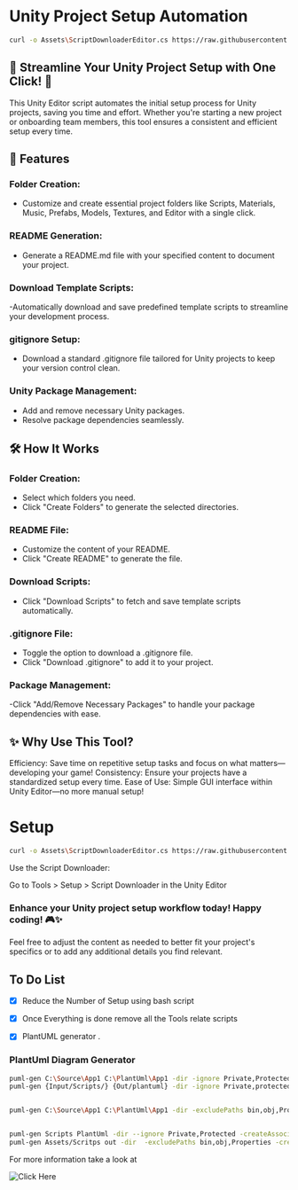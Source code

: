 # Unity Project Setup Automation

```bash
curl -o Assets\ScriptDownloaderEditor.cs https://raw.githubusercontent.com/Avin19/UnityTools/main/ScriptDownloaderEditor.cs 
```

## 🚀 Streamline Your Unity Project Setup with One Click! 🚀
This Unity Editor script automates the initial setup process for Unity projects, saving you time and effort. Whether you're starting a new project or onboarding team members, this tool ensures a consistent and efficient setup every time.

## 🔧 Features

### Folder Creation:

- Customize and create essential project folders like Scripts, Materials, Music, Prefabs, Models, Textures, and Editor with a single click.
### README Generation:

- Generate a README.md file with your specified content to document your project.
### Download Template Scripts:

-Automatically download and save predefined template scripts to streamline your development process.
### gitignore Setup:

- Download a standard .gitignore file tailored for Unity projects to keep your version control clean.
### Unity Package Management:

- Add and remove necessary Unity packages.
- Resolve package dependencies seamlessly.
## 🛠 How It Works



### Folder Creation:

- Select which folders you need.
- Click "Create Folders" to generate the selected directories.
### README File:

- Customize the content of your README.
- Click "Create README" to generate the file.
### Download Scripts:

- Click "Download Scripts" to fetch and save template scripts automatically.
### .gitignore File:

- Toggle the option to download a .gitignore file.
- Click "Download .gitignore" to add it to your project.
### Package Management:

-Click "Add/Remove Necessary Packages" to handle your package dependencies with ease.

## ✨ Why Use This Tool?
Efficiency: Save time on repetitive setup tasks and focus on what matters—developing your game!
Consistency: Ensure your projects have a standardized setup every time.
Ease of Use: Simple GUI interface within Unity Editor—no more manual setup!




# Setup


```bash
curl -o Assets\ScriptDownloaderEditor.cs https://raw.githubusercontent.com/Avin19/UnityTools/main/ScriptDownloaderEditor.cs 
```
Use the Script Downloader:

Go to Tools > Setup > Script Downloader in the Unity Editor


### Enhance your Unity project setup workflow today! Happy coding! 🎮✨


Feel free to adjust the content as needed to better fit your project's specifics or to add any additional details you find relevant.

<!-- 
### MAC 


```bash
touch .gitignore
curl -o .gitignore https://raw.githubusercontent.com/w3villa-avinash/UnityTool/main/.gitignore
curl -OJL https://raw.githubusercontent.com/w3villa-avinash/UnityTool/main/Tools.cs


``` 
### Windows Support Only 

```bash

curl -o Assets\ScriptDownloaderEditor.cs https://raw.githubusercontent.com/Avin19/UnityTools/main/ScriptDownloaderEditor.cs 
```

 ### Editior Scritps 

```bash 

mkdir  Assets\Project\Editor\Template
cd  Assets\Project\Editor\
curl -O Assets\Project\Editor\CustomScritpsTemplate.cs https://raw.githubusercontent.com/Avin19/UnityTools/main/CustomScriptsTemplate.cs
curl -O Template\NewScript.cs.txt https://raw.githubusercontent.com/Avin19/UnityTools/main/Template/NewScript.cs.txt 
curl -O Template\NewEnum.cs.txt https://raw.githubusercontent.com/Avin19/UnityTools/main/Template/NewEnum.cs.Txt
curl -O Template\NewScriptableObject.cs.txt https://raw.githubusercontent.com/Avin19/UnityTools/main/Template/NewScriptableObject.cs.txt
curl -O Template\NewClass.cs.txt https://raw.githubusercontent.com/Avin19/UnityTools/main/Template/NewClass.cs.txt
``` -->


## To Do List 

- [x] Reduce the Number of Setup using bash script 
- [x] Once Everything is done remove all the Tools relate scripts 
- [x] PlantUML generator .


### PlantUml Diagram Generator 

```bash
puml-gen C:\Source\App1 C:\PlantUml\App1 -dir -ignore Private,Protected -createAssociation -allInOne
puml-gen {Input/Scripts/} {Out/plantuml} -dir -ignore Private,protected -createAssociation -allInOne 


puml-gen C:\Source\App1 C:\PlantUml\App1 -dir -excludePaths bin,obj,Properties


puml-gen Scripts PlantUml -dir --ignore Private,Protected -createAssociation -allInOne
puml-gen Assets/Scritps out -dir  -excludePaths bin,obj,Properties -createAssociation -allInOne

```

For more information take a look at 


![Click Here](https://github.com/pierre3/PlantUmlClassDiagramGenerator)

